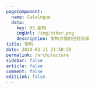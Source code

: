 ```yaml
---
pageComponent: 
  name: Catalogue
  data: 
    key: 03.架构
    imgUrl: /img/other.png
    description: 架构方面的经验分享
title: 架构
date: 2020-03-11 21:50:55
permalink: /architecture
sidebar: false
article: false
comment: false
editLink: false
---
```

